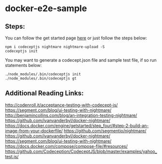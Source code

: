 # docker-e2e-sample

Steps:
---
You can follow the get started page [here](http://codecept.io/quickstart/) or just follow the steps below:

```
npm i codeceptjs nightmare nightmare-upload -S
codeceptjs init
```

You may want to generate a codecept.json file and sample test file, if so run statements below:

```
./node_modules/.bin/codeceptjs init
./node_modules/.bin/codeceptjs gt
```


Additional Reading Links:
---
http://codenroll.it/acceptance-testing-with-codecept-js/
https://segment.com/blog/ui-testing-with-nightmare/
http://benjamincollins.com/blog/an-integration-testing-nightmare/
https://github.com/ivanvanderbyl/docker-nightmare/
https://docs.docker.com/engine/getstarted/step_four/#step-2-build-an-image-from-your-dockerfile/
https://github.com/segmentio/nightmare/
https://github.com/ivanvanderbyl/docker-nightmare/
https://segment.com/blog/ui-testing-with-nightmare/
https://docs.docker.com/compose/compose-file/#resources/
https://github.com/Codeception/CodeceptJS/blob/master/examples/yahoo_test.js/
